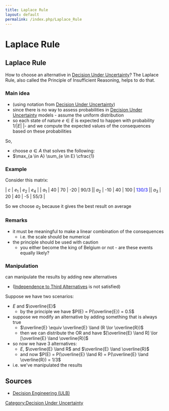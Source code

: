 ```yaml
---
title: Laplace Rule
layout: default
permalink: /index.php/Laplace_Rule
---
```


# Laplace Rule

## Laplace Rule
How to choose an alternative in [Decision Under Uncertainty](Decision_Under_Uncertainty)? The Laplace Rule, also called the Principle of Insufficient Reasoning, helps to do that.


### Main idea
- (using notation from [Decision Under Uncertainty](Decision_Under_Uncertainty))
- since there is no way to assess probabilities in [Decision Under Uncertainty](Decision_Under_Uncertainty) models - assume the uniform distribution
- so each state of nature $e \in E$ is expected to happen with probability $1 / | E|$ |- and we compute the expected values of the consequences based on these probabilities


So,
- choose $a \in A$ that solves the following:
- $\max_{a \in A} \sum_{e \in E} \cfrac{1}

### Example
Consider this matrix:

|   $c$  |  $e_1$  |  $e_2$  |  $e_4$  |    |   $a_1$   |  40  |  70  |  -20  |  90/3 ||   $a_2$   |  -10  |  40  |  100  |  <font color="blue">130/3</font> ||   $a_3$   |  20  |  40  |  -5  |  55/3 |

So we choose $a_2$ because it gives the best result on average


### Remarks
- it must be meaningful to make a linear combination of the consequences 
  - i.e. the scale should be numerical
- the principle should be used with caution
  - you either become the king of Belgium or not - are these events equally likely?

### Manipulation
can manipulate the results by adding new alternatives 
- ([Independence to Third Alternatives](Independence_to_Third_Alternatives) is not satisfied)

Suppose we have two scenarios:
- $E$ and $\overline{E}$
  - by the principle we have $P(E) = P(\overline{E}) = 0.5$
- suppose we modify an alternative by adding something that is always true
  - $\overline{E} \equiv \overline{E} \land (R \lor \overline{R})$
  - then we can distribute the OR and have $[\overline{E} \land R] \lor [\overline{E} \land \overline{R}]$
- so now we have 3 alternatives:
  - $E$, $\overline{E} \land R$ and $\overline{E} \land \overline{R}$
  - and now $P(E) = P(\overline{E} \land R) = P(\overline{E} \land \overline{R}) = 1/3$
- i.e. we've manipulated the results



## Sources
- [Decision Engineering (ULB)](Decision_Engineering_(ULB))

[Category:Decision Under Uncertainty](Category_Decision_Under_Uncertainty)
